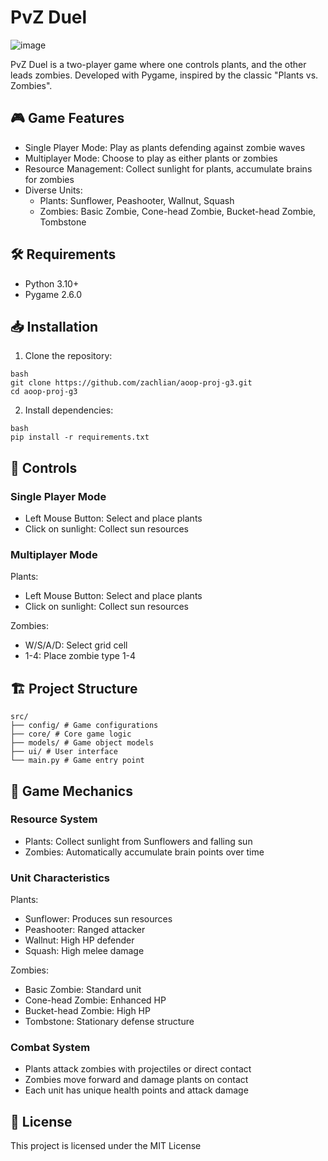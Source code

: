 # PvZ Duel
![image](https://github.com/user-attachments/assets/1be69c1b-ebea-47ec-a5d8-aa965b0edd2c)

PvZ Duel is a two-player game where one controls plants, and the other leads zombies.
Developed with Pygame, inspired by the classic "Plants vs. Zombies".

## 🎮 Game Features

- Single Player Mode: Play as plants defending against zombie waves
- Multiplayer Mode: Choose to play as either plants or zombies
- Resource Management: Collect sunlight for plants, accumulate brains for zombies
- Diverse Units:
  - Plants: Sunflower, Peashooter, Wallnut, Squash
  - Zombies: Basic Zombie, Cone-head Zombie, Bucket-head Zombie, Tombstone

## 🛠️ Requirements

- Python 3.10+
- Pygame 2.6.0

## 📥 Installation

1. Clone the repository:
```
bash
git clone https://github.com/zachlian/aoop-proj-g3.git
cd aoop-proj-g3
```

2. Install dependencies:
```
bash
pip install -r requirements.txt
```

## 🎯 Controls

### Single Player Mode
- Left Mouse Button: Select and place plants
- Click on sunlight: Collect sun resources

### Multiplayer Mode
Plants:
- Left Mouse Button: Select and place plants
- Click on sunlight: Collect sun resources

Zombies:
- W/S/A/D: Select grid cell
- 1-4: Place zombie type 1-4

## 🏗️ Project Structure
```
src/
├── config/ # Game configurations
├── core/ # Core game logic
├── models/ # Game object models
├── ui/ # User interface
└── main.py # Game entry point
```

## 🎲 Game Mechanics

### Resource System
- Plants: Collect sunlight from Sunflowers and falling sun
- Zombies: Automatically accumulate brain points over time

### Unit Characteristics

Plants:
- Sunflower: Produces sun resources
- Peashooter: Ranged attacker
- Wallnut: High HP defender
- Squash: High melee damage

Zombies:
- Basic Zombie: Standard unit
- Cone-head Zombie: Enhanced HP
- Bucket-head Zombie: High HP
- Tombstone: Stationary defense structure

### Combat System
- Plants attack zombies with projectiles or direct contact
- Zombies move forward and damage plants on contact
- Each unit has unique health points and attack damage

## 📜 License

This project is licensed under the MIT License
